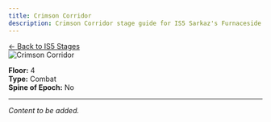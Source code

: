 ```yaml
---
title: Crimson Corridor
description: Crimson Corridor stage guide for IS5 Sarkaz's Furnaceside Fables
---
```


<div class="back-button-container">
  <a href="/is5-sarkaz/stages/" class="back-button">
    <span class="back-arrow">←</span>
    <span class="back-text">Back to IS5 Stages</span>
  </a>
</div>


<img src="/stages/crimson-corridor.png" alt="Crimson Corridor" />

**Floor:** 4  
**Type:** Combat  
**Spine of Epoch:** No  

---


*Content to be added.*
